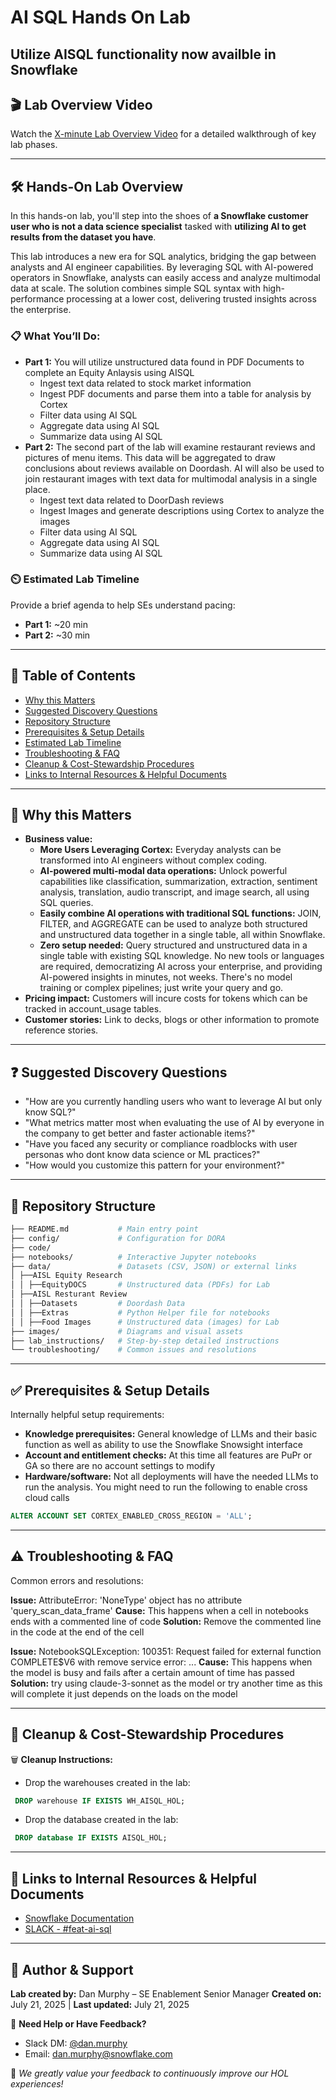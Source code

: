 # AI SQL Hands On Lab
**Utilize AISQL functionality now availble in Snowflake**
---

## 🎬 Lab Overview Video
Watch the [X-minute Lab Overview Video](overview.mp4) for a detailed walkthrough of key lab phases.

---

## 🛠️ Hands-On Lab Overview

In this hands-on lab, you'll step into the shoes of **a Snowflake customer user who is not a data science specialist** tasked with **utilizing AI to get results from the dataset you have**.

This lab introduces a new era for SQL analytics, bridging the gap between analysts and AI engineer capabilities. By leveraging SQL with AI-powered operators in Snowflake, analysts can easily access and analyze multimodal data at scale. The solution combines simple SQL syntax with high-performance processing at a lower cost, delivering trusted insights across the enterprise.

### 📋 What You’ll Do:
- **Part 1:** You will utilize unstructured data found in PDF Documents to complete an Equity Anlaysis using AISQL
  * Ingest text data related to stock market information
  * Ingest PDF documents and parse them into a table for analysis by Cortex
  * Filter data using AI SQL
  * Aggregate data using AI SQL
  * Summarize data using AI SQL
- **Part 2:** The second part of the lab will examine restaurant reviews and pictures of menu items. This data will be aggregated to draw conclusions about reviews available on Doordash. AI will also be used to join restaurant images with text data for multimodal analysis in a single place.
  * Ingest text data related to DoorDash reviews
  * Ingest Images and generate descriptions using Cortex to analyze the images
  * Filter data using AI SQL
  * Aggregate data using AI SQL
  * Summarize data using AI SQL

### ⏲️ Estimated Lab Timeline

Provide a brief agenda to help SEs understand pacing:

- **Part 1:** ~20 min
- **Part 2:** ~30 min
 
---

## 📖 Table of Contents

- [Why this Matters](#why-this-matters)
- [Suggested Discovery Questions](#suggested-discovery-questions)
- [Repository Structure](#repository-structure)
- [Prerequisites & Setup Details](#prerequisites--setup-details)
- [Estimated Lab Timeline](#estimated-lab-timeline)
- [Troubleshooting & FAQ](#troubleshooting--faq)
- [Cleanup & Cost-Stewardship Procedures](#cleanup--cost-stewardship-procedures)
- [Links to Internal Resources & Helpful Documents](#links-to-internal-resources--helpful-documents)

---

## 📌 Why this Matters

- **Business value:** 
  * **More Users Leveraging Cortex:** Everyday analysts can be transformed into AI engineers without complex coding.
  * **AI-powered multi-modal data operations:** Unlock powerful capabilities like classification, summarization, extraction, sentiment analysis, translation, audio transcript, and image search, all using SQL queries.
  * **Easily combine AI operations with traditional SQL functions:** JOIN, FILTER, and AGGREGATE can be used to analyze both structured and unstructured data together in a single table, all within Snowflake.
  * **Zero setup needed:** Query structured and unstructured data in a single table with existing SQL knowledge. No new tools or languages are required, democratizing AI across your enterprise, and providing AI-powered insights in minutes, not weeks. There's no model training or complex pipelines; just write your query and go.
- **Pricing impact:** Customers will incure costs for tokens which can be tracked in account_usage tables.
- **Customer stories:** Link to decks, blogs or other information to promote reference stories.

---

## ❓ Suggested Discovery Questions

- "How are you currently handling users who want to leverage AI but only know SQL?"
- "What metrics matter most when evaluating the use of AI by everyone in the company to get better and faster actionable items?"
- "Have you faced any security or compliance roadblocks with user personas who dont know data science or ML practices?"
- "How would you customize this pattern for your environment?"

---

## 📂 Repository Structure

```bash
├── README.md           # Main entry point
├── config/             # Configuration for DORA
├── code/               
├── notebooks/          # Interactive Jupyter notebooks
├── data/               # Datasets (CSV, JSON) or external links
│ ├──AISL Equity Research
│ │ ├──EquityDOCS       # Unstructured data (PDFs) for Lab
│ ├──AISL Resturant Review
│ │ ├──Datasets         # Doordash Data
│ │ ├──Extras           # Python Helper file for notebooks
│ │ ├──Food Images      # Unstructured data (images) for Lab
├── images/             # Diagrams and visual assets
├── lab_instructions/   # Step-by-step detailed instructions
└── troubleshooting/    # Common issues and resolutions
```
---

## ✅ Prerequisites & Setup Details

Internally helpful setup requirements:

- **Knowledge prerequisites:** General knowledge of LLMs and their basic function as well as ability to use the Snowflake Snowsight interface
- **Account and entitlement checks:** At this time all features are PuPr or GA so there are no account settings to modify
- **Hardware/software:** Not all deployments will have the needed LLMs to run the analysis.  You might need to run the following to enable cross cloud calls
```sql
ALTER ACCOUNT SET CORTEX_ENABLED_CROSS_REGION = 'ALL';
```

---


## ⚠️ Troubleshooting & FAQ

Common errors and resolutions:

**Issue:** AttributeError: 'NoneType' object has no attribute 'query_scan_data_frame'
**Cause:** This happens when a cell in notebooks ends with a commented line of code
**Solution:** Remove the commented line in the code at the end of the cell

**Issue:** NotebookSQLException: 100351: Request failed for external function COMPLETE$V6 with remove service error: ...
**Cause:** This happens when the model is busy and fails after a certain amount of time has passed
**Solution:** try using claude-3-sonnet as the model or try another time as this will complete it just depends on the loads on the model


---

## 🧹 Cleanup & Cost-Stewardship Procedures

🗑 **Cleanup Instructions:**
- Drop the warehouses created in the lab:
```sql
 DROP warehouse IF EXISTS WH_AISQL_HOL; 
 ```
- Drop the database created in the lab:
```sql
 DROP database IF EXISTS AISQL_HOL; 
 ```


---

## 🔗 Links to Internal Resources & Helpful Documents

- [Snowflake Documentation](https://docs.snowflake.com/en/user-guide/snowflake-cortex/aisql)
- [SLACK - #feat-ai-sql](#)

---

## 👤 Author & Support

**Lab created by:** Dan Murphy – SE Enablement Senior Manager
**Created on:** July 21, 2025 | **Last updated:** July 21, 2025

💬 **Need Help or Have Feedback?**  
- Slack DM: [@dan.murphy](https://snowflake.enterprise.slack.com/team/WEJR92JS2)  
- Email: [dan.murphy@snowflake.com](mailto:dan.murphy@snowflake.com)

🌟 *We greatly value your feedback to continuously improve our HOL experiences!*
